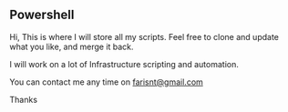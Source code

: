 ## Powershell

Hi, This is where I will store all my scripts.
Feel free to clone and update what you like, and merge it back.

I will work on a lot of Infrastructure scripting and automation.

You can contact me any time on farisnt@gmail.com

Thanks
